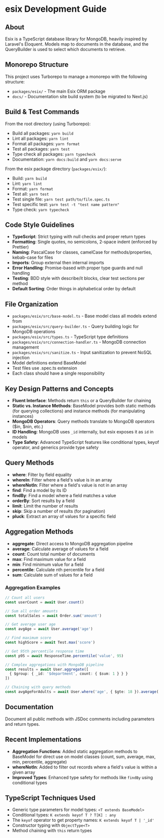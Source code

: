 # esix Development Guide

## About

Esix is a TypeScript database library for MongoDB, heavily inspired by Laravel's
Eloquent. Models map to documents in the database, and the QueryBuilder is used
to select which documents to retrieve.

## Monorepo Structure

This project uses Turborepo to manage a monorepo with the following structure:
- `packages/esix/` - The main Esix ORM package
- `docs/` - Documentation site build system (to be migrated to Next.js)

## Build & Test Commands

From the root directory (using Turborepo):
- Build all packages: `yarn build`
- Lint all packages: `yarn lint`
- Format all packages: `yarn format`
- Test all packages: `yarn test`
- Type check all packages: `yarn typecheck`
- Documentation: `yarn docs:build` and `yarn docs:serve`

From the esix package directory (`packages/esix/`):
- Build: `yarn build`
- Lint: `yarn lint`
- Format: `yarn format`
- Test all: `yarn test`
- Test single file: `yarn test path/to/file.spec.ts`
- Test specific test: `yarn test -t "test name pattern"`
- Type check: `yarn typecheck`

## Code Style Guidelines

- **TypeScript**: Strict typing with null checks and proper return types
- **Formatting**: Single quotes, no semicolons, 2-space indent (enforced by
  Prettier)
- **Naming**: PascalCase for classes, camelCase for methods/properties,
  kebab-case for files
- **Imports**: Group external then internal imports
- **Error Handling**: Promise-based with proper type guards and null handling
- **Testing**: BDD style with describe/it blocks, clear test sections per method
- **Default Sorting**: Order things in alphabetical order by default

## File Organization

- `packages/esix/src/base-model.ts` - Base model class all models extend from
- `packages/esix/src/query-builder.ts` - Query building logic for MongoDB operations
- `packages/esix/src/types.ts` - TypeScript type definitions
- `packages/esix/src/connection-handler.ts` - MongoDB connection management
- `packages/esix/src/sanitize.ts` - Input sanitization to prevent NoSQL injection
- Model definitions extend BaseModel
- Test files use .spec.ts extension
- Each class should have a single responsibility

## Key Design Patterns and Concepts

- **Fluent Interface**: Methods return `this` or a QueryBuilder for chaining
- **Static vs. Instance Methods**: BaseModel provides both static methods (for
  querying collections) and instance methods (for manipulating instances)
- **MongoDB Operators**: Query methods translate to MongoDB operators
  ($in,
  $nin, etc.)
- **ID Handling**: MongoDB uses `_id` internally, but esix exposes it as `id` in
  models
- **Type Safety**: Advanced TypeScript features like conditional types, keyof
  operator, and generics provide type safety

## Query Methods

- **where**: Filter by field equality
- **whereIn**: Filter where a field's value is in an array
- **whereNotIn**: Filter where a field's value is not in an array
- **find**: Find a model by its ID
- **findBy**: Find a model where a field matches a value
- **orderBy**: Sort results by a field
- **limit**: Limit the number of results
- **skip**: Skip a number of results (for pagination)
- **pluck**: Extract an array of values for a specific field

## Aggregation Methods

- **aggregate**: Direct access to MongoDB aggregation pipeline
- **average**: Calculate average of values for a field
- **count**: Count total number of documents
- **max**: Find maximum value for a field
- **min**: Find minimum value for a field
- **percentile**: Calculate nth percentile for a field
- **sum**: Calculate sum of values for a field

### Aggregation Examples

```typescript
// Count all users
const userCount = await User.count()

// Sum all order amounts
const totalSales = await Order.sum('amount')

// Get average user age
const avgAge = await User.average('age')

// Find maximum score
const highScore = await Test.max('score')

// Get 95th percentile response time
const p95 = await ResponseTime.percentile('value', 95)

// Complex aggregations with MongoDB pipeline
const results = await User.aggregate([
  { $group: { _id: '$department', count: { $sum: 1 } } }
])

// Chaining with query methods
const avgAgeForAdults = await User.where('age', { $gte: 18 }).average('age')
```

## Documentation

Document all public methods with JSDoc comments including parameters and return
types.

## Recent Implementations

- **Aggregation Functions**: Added static aggregation methods to BaseModel for
  direct use on model classes (count, sum, average, max, min, percentile,
  aggregate)
- **whereNotIn**: Added to filter out records where a field's value is within a
  given array
- **Improved Types**: Enhanced type safety for methods like `findBy` using
  conditional types

## TypeScript Techniques Used

- Generic type parameters for model types: `<T extends BaseModel>`
- Conditional types: `K extends keyof T ? T[K] : any`
- The `keyof` operator to get property names: `K extends keyof T | '_id'`
- Constructor typing with `ObjectType<T>`
- Method chaining with `this` return types